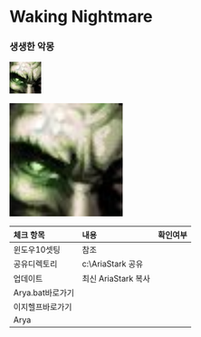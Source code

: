 # Waking Nightmare

### 생생한 악몽
![생생한악몽](./res/생생한악몽.png)

<img src="./res/생생한악몽.png" width="200" height="200">

|체크 항목|내용|확인여부|
|:---|:---|:---:|
|윈도우10셋팅| 참조 ||
|공유디렉토리| c:\AriaStark 공유||
|업데이트|최신 AriaStark 복사 ||
|Arya.bat바로가기|||
|이지헬프바로가기|||
|Arya|| 